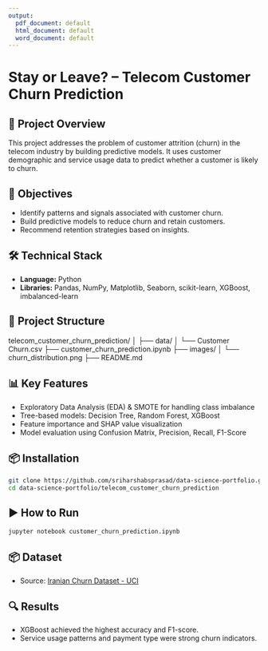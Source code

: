 ```yaml
---
output:
  pdf_document: default
  html_document: default
  word_document: default
---
```

# Stay or Leave? – Telecom Customer Churn Prediction

## 🧠 Project Overview
This project addresses the problem of customer attrition (churn) in the telecom industry by building predictive models. It uses customer demographic and service usage data to predict whether a customer is likely to churn.

## 🎯 Objectives
- Identify patterns and signals associated with customer churn.
- Build predictive models to reduce churn and retain customers.
- Recommend retention strategies based on insights.

## 🛠️ Technical Stack
- **Language:** Python
- **Libraries:** Pandas, NumPy, Matplotlib, Seaborn, scikit-learn, XGBoost, imbalanced-learn

## 📁 Project Structure
telecom_customer_churn_prediction/ │ ├── data/ │ └── Customer Churn.csv ├── customer_churn_prediction.ipynb ├── images/ │ └── churn_distribution.png ├── README.md

## 📊 Key Features
- Exploratory Data Analysis (EDA) & SMOTE for handling class imbalance
- Tree-based models: Decision Tree, Random Forest, XGBoost
- Feature importance and SHAP value visualization
- Model evaluation using Confusion Matrix, Precision, Recall, F1-Score

## 📦 Installation

```bash
git clone https://github.com/sriharshabsprasad/data-science-portfolio.git
cd data-science-portfolio/telecom_customer_churn_prediction
```

## ▶️ How to Run

```bash
jupyter notebook customer_churn_prediction.ipynb
```

## 📦 Dataset
- Source: [Iranian Churn Dataset - UCI](https://archive.ics.uci.edu/dataset/563/iranian+churn+dataset)

## 🔍 Results
- XGBoost achieved the highest accuracy and F1-score.
- Service usage patterns and payment type were strong churn indicators.

